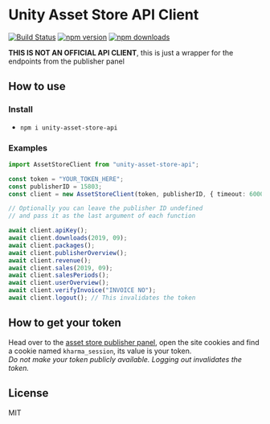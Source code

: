 # Unity Asset Store API Client

[![Build Status](https://travis-ci.com/mukaschultze/unity-asset-store-api.svg?branch=master)](https://travis-ci.com/mukaschultze/unity-asset-store-api)
[![npm version](https://badge.fury.io/js/unity-asset-store-api.svg)](http://badge.fury.io/js/unity-asset-store-api)
[![npm downloads](https://img.shields.io/npm/dm/unity-asset-store-api.svg)](http://badge.fury.io/js/unity-asset-store-api)

**THIS IS NOT AN OFFICIAL API CLIENT**, this is just a wrapper for the endpoints from the publisher panel

## How to use

### Install

- `npm i unity-asset-store-api`

### Examples

```ts
import AssetStoreClient from "unity-asset-store-api";

const token = "YOUR_TOKEN_HERE";
const publisherID = 15803;
const client = new AssetStoreClient(token, publisherID, { timeout: 60000 });

// Optionally you can leave the publisher ID undefined
// and pass it as the last argument of each function

await client.apiKey();
await client.downloads(2019, 09);
await client.packages();
await client.publisherOverview();
await client.revenue();
await client.sales(2019, 09);
await client.salesPeriods();
await client.userOverview();
await client.verifyInvoice("INVOICE NO");
await client.logout(); // This invalidates the token
```

## How to get your token

Head over to the [asset store publisher panel](https://publisher.assetstore.unity3d.com), open the site cookies and find a cookie named `kharma_session`, its value is your token.  
_Do not make your token publicly available. Logging out invalidates the token._

## License

MIT
